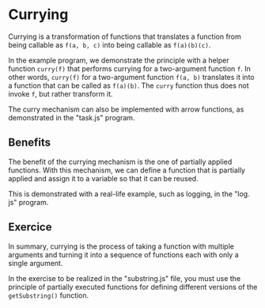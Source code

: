 # Currying
Currying is a transformation of functions that translates a function from 
being callable as `f(a, b, c)` into being callable as `f(a)(b)(c)`.

In the example program, we demonstrate the principle with a helper function 
`curry(f)` that performs currying for a two-argument function `f`. In other 
words, `curry(f)` for a two-argument function `f(a, b)` translates it into a 
function that can be called as `f(a)(b)`. The `curry` function thus does not 
invoke `f`, but rather transform it.

The curry mechanism can also be implemented with arrow functions, as 
demonstrated in the "task.js" program.

## Benefits
The benefit of the currying mechanism is the one of partially applied 
functions. With this mechanism, we can define a function that is partially 
applied and assign it to a variable so that it can be reused. 

This is demonstrated with a real-life example, such as logging, in the "log.
js" program.

## Exercice
In summary, currying is the process of taking a function with multiple 
arguments and turning it into a sequence of functions each with only a 
single argument. 

In the exercise to be realized in the "substring.js" file, you must use the 
principle of partially executed functions for defining different versions of 
the `getSubstring()` function.


